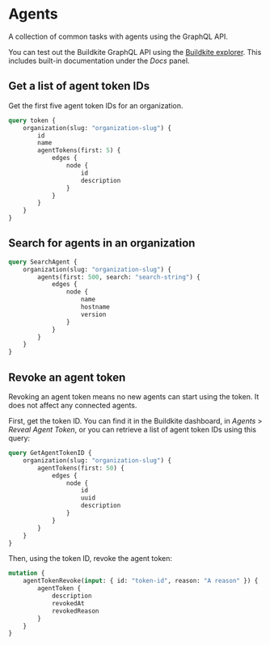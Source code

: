 # Agents

A collection of common tasks with agents using the GraphQL API.

You can test out the Buildkite GraphQL API using the [Buildkite explorer](https://graphql.buildkite.com/explorer). This includes built-in documentation under the _Docs_ panel.

## Get a list of agent token IDs

Get the first five agent token IDs for an organization.

```graphql
query token {
    organization(slug: "organization-slug") {
        id
        name
        agentTokens(first: 5) {
            edges {
                node {
                    id
                    description
                }
            }
        }
    }
}
```

## Search for agents in an organization

```graphql
query SearchAgent {
    organization(slug: "organization-slug") {
        agents(first: 500, search: "search-string") {
            edges {
                node {
                    name
                    hostname
                    version
                }
            }
        }
    }
}
```

## Revoke an agent token

Revoking an agent token means no new agents can start using the token. It does not affect any connected agents.

First, get the token ID. You can find it in the Buildkite dashboard, in _Agents_ > _Reveal Agent Token_, or you can retrieve a list of agent token IDs using this query:

```graphql
query GetAgentTokenID {
    organization(slug: "organization-slug") {
        agentTokens(first: 50) {
            edges {
                node {
                    id
                    uuid
                    description
                }
            }
        }
    }
}
```

Then, using the token ID, revoke the agent token:

```graphql
mutation {
    agentTokenRevoke(input: { id: "token-id", reason: "A reason" }) {
        agentToken {
            description
            revokedAt
            revokedReason
        }
    }
}
```
